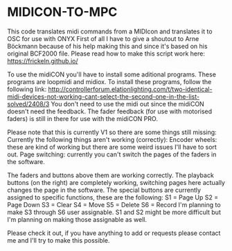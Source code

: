 # MIDICON-TO-MPC
This code translates midi commands from a MIDIcon and translates it to OSC for use with ONYX
First of all I have to give a shoutout to Arne Böckmann because of his help making this and since it's based on his original BCF2000 file.
Please read how to make this script work here:
https://frickeln.github.io/

To use the midiCON you'll have to install some aditional programs. These programs are loopmidi and midiox.
To install these programs, follow the following link:
http://controllerforum.elationlighting.com/t/two-identical-midi-devices-not-working-cant-select-the-second-one-in-the-list-solved/2408/3
You don't need to use the midi out since the midiCON doesn't need the feedback.
The fader feedback (for use with motorised faders) is still in there for use with the midiCON PRO.

Please note that this is currently V1 so there are some things still missing:
Currently the following things aren't working (correctly):
    Encoder wheels: these are kind of working but there are some weird issues I'll have to sort out.
    Page switching: currently you can't switch the pages of the faders in the software.
    
The faders and buttons above them are working correctly.
The playback buttons (on the right) are completely working, switching pages here actually changes the page in the software.
The special buttons are currently assigned to specific functions, these are the following:
  S1 = Page Up
  S2 = Page Down
  S3 = Clear
  S4 = Move
  S5 = Delete
  S6 = Record
I'm planning to make S3 through S6 user assignable. S1 and S2 might be more difficult but I'm planning on making those assignable as well.

Please check it out, if you have anything to add or requests please contact me and I'll try to make this possible.
